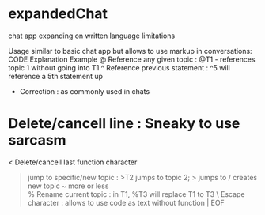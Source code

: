 # expandedChat
chat app expanding on written language limitations

Usage similar to basic chat app but allows to use markup in conversations:
CODE	Explanation	Example
@	Reference any given topic	      : @T1 - references topic 1 without going into T1
^	Reference previous statement	  : ^5 will reference a 5th statement up
*	Correction	                    : as commonly used in chats
#	Delete/cancell line	            : Sneaky to use sarcasm
<	Delete/cancell last function character	
>	jump to specific/new topic	    : >T2 jumps to topic 2; > jumps to / creates new topic
~	more or less	
%	Rename current topic	          : in T1, %T3 will replace T1 to T3
\	Escape character	              : allows to use code as text without function
|	EOF	
